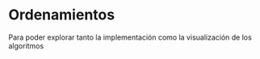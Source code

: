 # Ordenamientos
Para poder explorar tanto la implementación como la visualización de los algoritmos 

